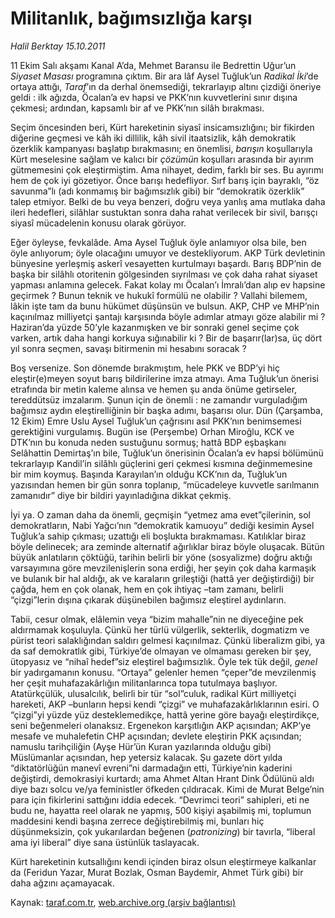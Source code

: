 # Militanlık, bağımsızlığa karşı

*Halil Berktay 15.10.2011*

<div class="yazi"><p>11 Ekim Salı akşamı Kanal A’da, Mehmet Baransu ile Bedrettin Uğur’un <i>Siyaset Masası</i> programına çıktım. Bir ara lâf Aysel Tuğluk’un <i>Radikal İki</i>’de ortaya attığı, <i>Taraf</i>’ın da derhal önemsediği, tekrarlayıp altını çizdiği öneriye geldi : ilk ağızda, Öcalan’a ev hapsi ve PKK’nın kuvvetlerini sınır dışına çekmesi; ardından, kapsamlı bir af ve PKK’nın silâh bırakması.</p>
<p>Seçim öncesinden beri, Kürt hareketinin siyasî insicamsızlığını; bir fikirden diğerine geçmesi ve kâh iki dillilik, kâh sivil itaatsizlik, kâh demokratik özerklik kampanyası başlatıp bırakmasını; en önemlisi, <i>barışın</i> koşullarıyla Kürt meselesine sağlam ve kalıcı bir <i>çözümün</i> koşulları arasında bir ayırım gütmemesini çok eleştirmiştim. Ama nihayet, dedim, farklı bir ses. Bu ayırımı hem de çok iyi gözetiyor. Önce barışı hedefliyor. Sırf barış için bayraklı, “öz savunma”lı (adı konmamış bir bağımsızlık gibi) bir “demokratik özerklik” talep etmiyor. Belki de bu veya benzeri, doğru veya yanlış ama mutlaka daha ileri hedefleri, silâhlar sustuktan sonra daha rahat verilecek bir sivil, barışçı siyasî mücadelenin konusu olarak görüyor.</p>
<p>Eğer öyleyse, fevkalâde. Ama Aysel Tuğluk öyle anlamıyor olsa bile, ben öyle anlıyorum; öyle olacağını umuyor ve destekliyorum. AKP Türk devletinin bünyesine yerleşmiş askerî vesayetten kurtulmayı başardı. Barış BDP’nin de başka bir silâhlı otoritenin gölgesinden sıyrılması ve çok daha rahat siyaset yapması anlamına gelecek. Fakat kolay mı Öcalan’ı İmralı’dan alıp ev hapsine geçirmek ? Bunun teknik ve hukukî formülü ne olabilir ? Vallahi bilemem, lâkin işte tam da bunu hükümet düşünsün ve bulsun. AKP, CHP ve MHP’nin kaçınılmaz milliyetçi şantajı karşısında böyle adımlar atmayı göze alabilir mi ? Haziran’da yüzde 50’yle kazanmışken ve bir sonraki genel seçime çok varken, artık daha hangi korkuya sığınabilir ki ? Bir de başarır(lar)sa, üç dört yıl sonra seçmen, savaşı bitirmenin mi hesabını soracak ? </p>
<p>Boş versenize. Son dönemde bırakmıştım, hele PKK ve BDP’yi hiç eleştir(e)meyen soyut barış bildirilerine imza atmayı. Ama Tuğluk’un önerisi etrafında bir metin kaleme alınsa ve hemen şu anda önüme getirseler, tereddütsüz imzalarım. Şunun için de önemli : ne zamandır vurguladığım bağımsız aydın eleştirelliğinin bir başka adımı, başarısı olur. Dün (Çarşamba, 12 Ekim) Emre Uslu Aysel Tuğluk’un çağrısını asıl PKK’nın benimsemesi gerektiğini vurgulamış. Bugün ise (Perşembe) Orhan Miroğlu, KCK ve DTK’nın bu konuda neden sustuğunu sormuş; hattâ BDP eşbaşkanı Selâhattin Demirtaş’ın bile, Tuğluk’un önerisinin Öcalan’a ev hapsi bölümünü tekrarlayıp Kandil’in silâhlı güçlerini geri çekmesi kısmına değinmemesine bir mim koymuş. Başında Karayılan’ın olduğu KCK’nın da, Tuğluk’un yazısından hemen bir gün sonra toplanıp, “mücadeleye kuvvetle sarılmanın zamanıdır” diye bir bildiri yayınladığına dikkat çekmiş.</p>
<p>İyi ya. O zaman daha da önemli, geçmişin “yetmez ama evet”çilerinin, sol demokratların, Nabi Yağcı’nın “demokratik kamuoyu” dediği kesimin Aysel Tuğluk’a sahip çıkması; uzattığı eli boşlukta bırakmaması. Katılıklar biraz böyle delinecek; ara zeminde alternatif ağırlıklar biraz böyle oluşacak. Bütün büyük anlatıların çöktüğü, tarihin belirli bir yöne (sosyalizme) doğru aktığı varsayımına göre mevzilenişlerin sona erdiği, her şeyin çok daha karmaşık ve bulanık bir hal aldığı, ak ve karaların grileştiği (hattâ yer değiştirdiği) bir çağda, hem en çok olanak, hem en çok ihtiyaç –tam zamanı, belirli “çizgi”lerin dışına çıkarak düşünebilen bağımsız eleştirel aydınların. </p>
<p>Tabii, cesur olmak, elâlemin veya “bizim mahalle”nin ne diyeceğine pek aldırmamak koşuluyla. Çünkü her türlü vülgerlik, sekterlik, dogmatizm ve pürist teori salaklığından saldırı gelmesi kaçınılmaz. Çünkü liberalizm gibi, ya da saf demokratlık gibi, Türkiye’de olmayan ve olmaması gereken bir şey, ütopyasız ve “nihaî hedef”siz eleştirel bağımsızlık. Öyle tek tük değil, <i>genel</i> bir yadırgamanın konusu. “Ortaya” gelenler hemen “çeper”de mevzilenmiş her çeşit muhafazakârlığın militanlarınca topa tutulmaya başlıyor. Atatürkçülük, ulusalcılık, belirli bir tür “sol”culuk, radikal Kürt milliyetçi hareketi, AKP –bunların hepsi kendi “çizgi” ve muhafazakârlıklarının esiri. O “çizgi”yi yüzde yüz desteklemedikçe, hattâ yerine göre bayağı eleştirdikçe, seni beğenmeleri olanaksız. Ergenekon karşıtlığın AKP açısından; AKP’ye mesafe ve muhalefetin CHP açısından; devlete eleştirin PKK açısından; namuslu tarihçiliğin (Ayşe Hür’ün Kuran yazılarında olduğu gibi) Müslümanlar açısından, hep yetersiz kalacak. Şu gazete dört yılda “diktatörlüğün manevî evreni”ni darmadağın etti, Türkiye’nin kaderini değiştirdi, demokrasiyi kurtardı; ama Ahmet Altan Hrant Dink Ödülünü aldı diye bazı solcu ve/ya feministler öfkeden çıldıracak. Kimi de Murat Belge’nin para için fikirlerini sattığını iddia edecek. “Devrimci teori” sahipleri, eti ne budu ne, hayatta reel olarak ne yapmış, 500 kişiyi aşabilmiş mi, toplumun maddesini kendi başına zerrece değiştirebilmiş mi, bunları hiç düşünmeksizin, çok yukarılardan beğenen (<i>patronizing</i>) bir tavırla, “liberal ama iyi liberal” diye sana üstünlük taslayacak.</p>
<p>Kürt hareketinin kutsallığını kendi içinden biraz olsun eleştirmeye kalkanlar da (Feridun Yazar, Murat Bozlak, Osman Baydemir, Ahmet Türk gibi) bir daha ağzını açamayacak.</p>
</div>

Kaynak: [taraf.com.tr](http://www.taraf.com.tr/halil-berktay/makale-militanlik-bagimsizliga-karsi.htm), [web.archive.org (arşiv bağlantısı)](http://web.archive.org/web/20130823094155/http://www.taraf.com.tr/halil-berktay/makale-militanlik-bagimsizliga-karsi.htm)
